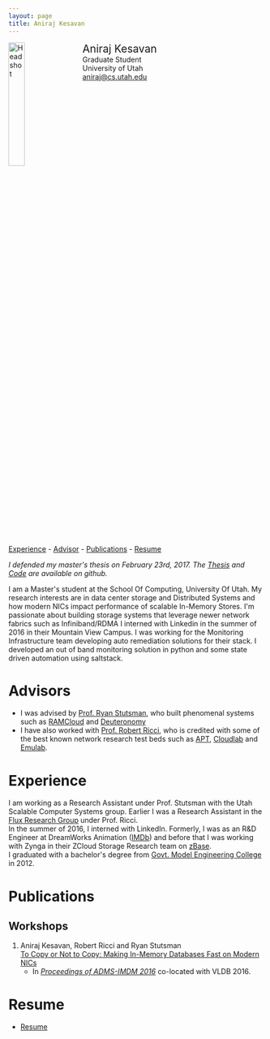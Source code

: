 ```yaml
---
layout: page
title: Aniraj Kesavan
---
```


<div style="width: 100%; display: inline-block;">
<img src="{{ site.baseurl }}/public/aniraj-kesavan.jpeg" alt="Headshot" width="25%" style="float: left;"/>
<div style="float: left; padding-left: 20px;">
<span style="font-size: 150%;">Aniraj Kesavan</span><br>
Graduate Student<br>
University of Utah<br>
<a href="mailto:aniraj@cs.utah.edu">aniraj@cs.utah.edu</a>
</div>
</div>

<p></p>

[Experience](#workex) -
[Advisor](#advisors) -
[Publications](#publications) - 
[Resume](#cv)

*I defended my master's thesis on February 23rd, 2017. The [Thesis](https://github.com/anirajk/masters-thesis) and 
[Code](https://github.com/anirajk/ibv-bench/tree/ddio) are available on github.*

I am a Master's student at the School Of Computing, University Of Utah. My research interests are in data center storage and Distributed Systems and how modern NICs impact performance of scalable In-Memory Stores.
I'm passionate about building storage systems that leverage newer network fabrics such as Infiniband/RDMA
I interned with Linkedin in the summer of 2016 in their Mountain View Campus. I was working for the Monitoring Infrastructure team developing auto remediation solutions for their stack. I developed an out of band monitoring solution in python and some state driven automation using saltstack.


# <a name="advisors"></a> Advisors
- I was advised by [Prof. Ryan Stutsman](http://rstutsman.github.io/), who built phenomenal systems
such as [RAMCloud](http://ramcloud.stanford.edu/) and [Deuteronomy](https://www.microsoft.com/en-us/research/publication/high-performance-transactions-in-deuteronomy/)
- I have also worked with [Prof. Robert Ricci](http://www.flux.utah.edu/users/ricci/), who is credited with some of the best known network research test beds such as [APT](https://www.aptlab.net/), [Cloudlab](https://www.cloudlab.us) and [Emulab](http://emulab.net/).

# <a name="workex"></a> Experience
I am working as a Research Assistant under Prof. Stutsman with the Utah Scalable Computer Systems group.
Earlier I was a Research Assistant in the [Flux Research Group](https://www.flux.utah.edu/) under Prof. Ricci.<br>
In the summer of 2016, I interned with LinkedIn.
Formerly, I was as an R&D Engineer at DreamWorks Animation ([IMDb](http://www.imdb.com/name/nm6593212/))
and before that I was working with Zynga in their ZCloud Storage Research team on [zBase](https://zynga.com/blogs/engineering/zbase-high-performance-elastic-distributed-key-value-store-2).<br>
I graduated with a bachelor's degree from [Govt. Model Engineering College](http://www.mec.ac.in/) in 2012.

# <a name="publications"></a> Publications

## Workshops

1. Aniraj Kesavan, Robert Ricci and Ryan Stutsman <br>
   [To Copy or Not to Copy: Making In-Memory Databases Fast on Modern NICs](https://www.flux.utah.edu/paper/kesavan-imdm2016)<br>
   - In *[Proceedings of ADMS-IMDM 2016](http://www.adms-conf.org/)* co-located with VLDB 2016.

# <a name="cv"></a> Resume

- [Resume](./public/cv-kesavan.pdf)
